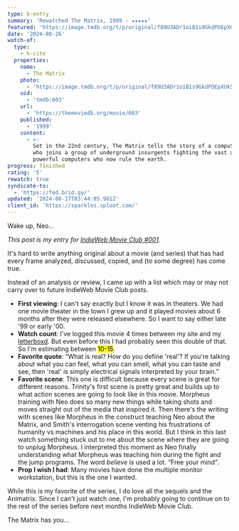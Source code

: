 ```yaml
---
type: h-entry
summary: 'Rewatched The Matrix, 1999 - ★★★★★'
featured: 'https://image.tmdb.org/t/p/original/f89U3ADr1oiB1s9GkdPOEpXUk5H.jpg'
date: '2024-08-26'
watch-of:
  type:
    - h-cite
  properties:
    name:
      - The Matrix
    photo:
      - 'https://image.tmdb.org/t/p/original/f89U3ADr1oiB1s9GkdPOEpXUk5H.jpg'
    uid:
      - 'tmdb:603'
    url:
      - 'https://themoviedb.org/movie/603'
    published:
      - '1999'
    content:
      - >-
        Set in the 22nd century, The Matrix tells the story of a computer hacker
        who joins a group of underground insurgents fighting the vast and
        powerful computers who now rule the earth.
progress: finished
rating: '5'
rewatch: true
syndicate-to:
  - 'https://fed.brid.gy/'
updated: '2024-08-27T03:44:05.961Z'
client_id: 'https://sparkles.sploot.com/'
---
```

<span class="matrix">
  <span class="typewriter">Wake up, Neo...</span>
</span>

<i>This post is my entry for <a href="https://marksuth.dev/posts/2024/08/indieweb-movie-club-august-2024-the-matrix-1999">IndieWeb Movie Club #001</a>.</i>

It's hard to write anything original about a movie (and series) that has had every frame analyzed, discussed, copied, and (to some degree) has come true.

Instead of an analysis or review, I came up with a list which may or may not carry over to future IndieWeb Movie Club posts.

- **First viewing**: I can't say exactly but I know it was in theaters. We had one movie theater in the town I grew up and it played movies about 6 months after they were released elsewhere. So I want to say either late '99 or early '00.
- **Watch count**: I've logged this movie 4 times between my site and my [letterboxd](https://letterboxd.com/benji/film/the-matrix/diary/). But even before this I had probably seen this double of that. So I'm estimating between <mark>10-15</mark>.
- **Favorite quote**: <q>What is real? How do you define 'real'? If you're talking about what you can feel, what you can smell, what you can taste and see, then 'real' is simply electrical signals interpreted by your brain.</q>
- **Favorite scene**: This one is difficult because every scene is great for different reasons. Trinity's first scene is pretty great and builds up to what action scenes are going to look like in this movie. Morpheus training with Neo does so many new things while taking shots and moves straight out of the media that inspired it. Then there's the writing with scenes like Morpheus in the construct teaching Neo about the Matrix, and Smith's interrogation scene venting his frustrations of humanity vs machines and his place in this world. But I think in this last watch something stuck out to me about the scene where they are going to unplug Morpheus. I interpreted this moment as Neo finally understanding what Morpheus was teaching him during the fight and the jump programs. The word <i>believe</i> is used a lot. <q>Free your mind</q>.
- **Prop I wish I had**: Many movies have done the multiple monitor workstation, but this is the one I wanted.

While this is my favorite of the series, I do love all the sequels and the Animatrix. Since I can't just watch one, I'm probably going to continue on to the rest of the series before next months IndieWeb Movie Club.

<span class="matrix">
  <span class="typewriter" style="animation-delay: 15s">The Matrix has you...</span>
</span>
